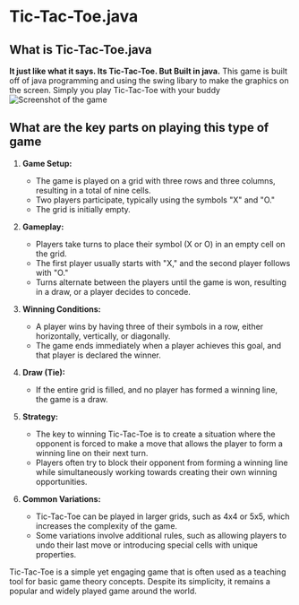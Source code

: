 # Tic-Tac-Toe.java
## What is Tic-Tac-Toe.java
**It just like what it says. Its Tic-Tac-Toe. But Built in java.**
This game is built off of java programming and using the swing libary to make the graphics on the screen.
Simply you play Tic-Tac-Toe with your buddy
![Screenshot of the game](https://cdn.discordapp.com/attachments/1021909161983889502/1183837950270783549/image.png?ex=6589ca01&is=65775501&hm=110a42d4c097ffe7ecba550e05f95caffd141bee6f379817d2dd1e9a476a297d&)

## What are the key parts on playing this type of game

1. **Game Setup:**
   - The game is played on a grid with three rows and three columns, resulting in a total of nine cells.
   - Two players participate, typically using the symbols "X" and "O."
   - The grid is initially empty.

2. **Gameplay:**
   - Players take turns to place their symbol (X or O) in an empty cell on the grid.
   - The first player usually starts with "X," and the second player follows with "O."
   - Turns alternate between the players until the game is won, resulting in a draw, or a player decides to concede.

3. **Winning Conditions:**
   - A player wins by having three of their symbols in a row, either horizontally, vertically, or diagonally.
   - The game ends immediately when a player achieves this goal, and that player is declared the winner.

4. **Draw (Tie):**
   - If the entire grid is filled, and no player has formed a winning line, the game is a draw.

5. **Strategy:**
   - The key to winning Tic-Tac-Toe is to create a situation where the opponent is forced to make a move that allows the player to form a winning line on their next turn.
   - Players often try to block their opponent from forming a winning line while simultaneously working towards creating their own winning opportunities.

6. **Common Variations:**
   - Tic-Tac-Toe can be played in larger grids, such as 4x4 or 5x5, which increases the complexity of the game.
   - Some variations involve additional rules, such as allowing players to undo their last move or introducing special cells with unique properties.

Tic-Tac-Toe is a simple yet engaging game that is often used as a teaching tool for basic game theory concepts. Despite its simplicity, it remains a popular and widely played game around the world.
